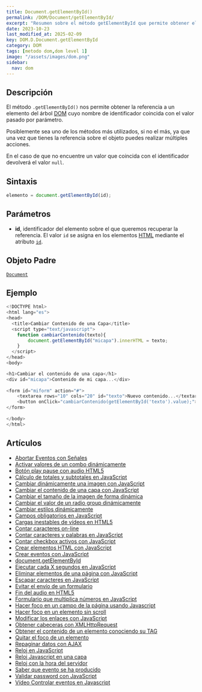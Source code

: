 ```yaml
---
title: Document.getElementById()
permalink: /DOM/Document/getElementById/
excerpt: "Resumen sobre el método getElementById que permite obtener elementos del árbol DOM."
date: 2023-10-23
last_modified_at: 2025-02-09
key: DOM.D.Document.getElementById
category: DOM
tags: [metodo dom,dom level 1]
image: "/assets/images/dom.png"
sidebar:
  nav: dom
---
```


## Descripción


El método `.getElementById()` nos permite obtener la referencia a un elemento del árbol [DOM](https://www.manualweb.net/dom/) cuyo nombre de identificador coincida con el valor pasado por parámetro.


Posiblemente sea uno de los métodos más utilizados, si no el más, ya que una vez que tienes la referencia sobre el objeto puedes realizar múltiples acciones.


En el caso de que no encuentre un valor que coincida con el identificador devolverá el valor `null`.


## Sintaxis


```javascript
elemento = document.getElementById(id);
```


## Parámetros

- **id**, identificador del elemento sobre el que queremos recuperar la referencia. El valor `id` se asigna en los elementos [HTML](https://www.manualwweb.net/html/) mediante el atributo [`id`](https://www.w3api.com/HTML/id/).

## Objeto Padre


[`Document`](https://www.w3api.com/DOM/Document/)


## Ejemplo


```javascript
<!DOCTYPE html>
<html lang="es">
<head>
  <title>Cambiar Contenido de una Capa</title>
  <script type="text/javascript">
    function cambiarContenido(texto){
        document.getElementById("micapa").innerHTML = texto;
    }
  </script>
</head>
<body>

<h1>Cambiar el contenido de una capa</h1>  
<div id="micapa">Contenido de mi capa...</div>
        
<form id="miform" action="#">
    <textarea rows="10" cols="20" id="texto">Nuevo contenido...</textarea>
    <button onClick="cambiarContenido(getElementById('texto').value);">Cambiar texto</button>
</form>
        
</body>
</html>
```


## Artículos

- [Abortar Eventos con Señales](https://lineadecodigo.com/javascript/abortar-eventos-con-senales/)
- [Activar valores de un combo dinámicamente](https://lineadecodigo.com/javascript/activar-valores-de-un-combo-dinamicamente/)
- [Botón play pause con audio HTML5](https://lineadecodigo.com/javascript/boton-play-pause-con-audio-html5/)
- [Cálculo de totales y subtotales en JavaScript](https://lineadecodigo.com/javascript/calculo-de-totales-y-subtotales-en-javascript/)
- [Cambiar dinámicamente una imagen con JavaScript](https://lineadecodigo.com/javascript/cambiar-dinamicamente-una-imagen-con-javascript/)
- [Cambiar el contenido de una capa con JavaScript](https://lineadecodigo.com/javascript/cambiar-el-contenido-de-una-capa-con-javascript/)
- [Cambiar el tamaño de la imagen de forma dinámica](https://lineadecodigo.com/javascript/cambiar-el-tamano-de-la-imagen-de-forma-dinamica/)
- [Cambiar el valor de un radio group dinámicamente](https://lineadecodigo.com/javascript/cambiar-el-valor-de-un-radio-group-dinamicamente/)
- [Cambiar estilos dinámicamente](https://lineadecodigo.com/javascript/cambiar-estilos-dinamicamente/)
- [Campos obligatorios en JavaScript](https://lineadecodigo.com/javascript/campos-obligatorios-en-javascript/)
- [Cargas inestables de vídeos en HTML5](https://lineadecodigo.com/javascript/cargas-inestables-de-videos-en-html5/)
- [Contar caracteres on-line](https://lineadecodigo.com/javascript/contar-caracteres-on-line/)
- [Contar caracteres y palabras en JavaScript](https://lineadecodigo.com/javascript/contar-caracteres-y-palabras-en-javascript/)
- [Contar checkbox activos con JavaScript](https://lineadecodigo.com/javascript/contar-checkbox-activos-con-javascript/)
- [Crear elementos HTML con JavaScript](https://lineadecodigo.com/javascript/crear-elementos-html-con-javascript/)
- [Crear eventos con JavaScript](https://lineadecodigo.com/javascript/crear-eventos-con-javascript/)
- [document.getElementById](https://lineadecodigo.com/javascript/documentgetelementbyid/)
- [Ejecutar cada X segundos en JavaScript](https://lineadecodigo.com/javascript/ejecutar-cada-x-segundos-en-javascript/)
- [Eliminar elementos de una página con JavaScript](https://lineadecodigo.com/javascript/eliminar-elementos-de-una-pagina-con-javascript/)
- [Escapar caracteres en JavaScript](https://lineadecodigo.com/javascript/escapar-caracteres-en-javascript/)
- [Evitar el envío de un formulario](https://lineadecodigo.com/javascript/evitar-el-envio-de-un-formulario/)
- [Fin del audio en HTML5](https://lineadecodigo.com/javascript/fin-del-audio-html5/)
- [Formulario que multiplica números en JavaScript](https://lineadecodigo.com/javascript/formulario-que-multiplica-numeros-en-javascript/)
- [Hacer foco en un campo de la página usando Javascript](https://lineadecodigo.com/javascript/hacer-foco-en-un-campo-de-la-pagina-usando-javascript/)
- [Hacer foco en un elemento sin scroll](https://lineadecodigo.com/javascript/hacer-foco-en-un-elemento-sin-scroll/)
- [Modificar los enlaces con JavaScript](https://lineadecodigo.com/javascript/modificar-los-enlaces-con-javascript/)
- [Obtener cabeceras con XMLHttpRequest](https://lineadecodigo.com/ajax/obtener-cabeceras-con-xmlhttprequest/)
- [Obtener el contenido de un elemento conociendo su TAG](https://lineadecodigo.com/javascript/obtener-el-contenido-de-un-elemento-conociendo-su-tag/)
- [Quitar el foco de un elemento](https://lineadecodigo.com/javascript/quitar-el-foco-de-un-elemento/)
- [Repaginar datos con AJAX](https://lineadecodigo.com/ajax/repaginar-datos-con-ajax/)
- [Reloj en JavaScript](https://lineadecodigo.com/javascript/reloj-en-javascript/)
- [Reloj Javascript en una capa](https://lineadecodigo.com/javascript/reloj-javascript-en-una-capa/)
- [Reloj con la hora del servidor](https://lineadecodigo.com/asp/reloj-con-la-hora-del-servidor/)
- [Saber que evento se ha producido](https://lineadecodigo.com/javascript/saber-que-evento-se-ha-producido/)
- [Validar password con JavaScript](https://lineadecodigo.com/javascript/validar-password-con-javascript/)
- [Vídeo Controlar eventos en Javascript](https://lineadecodigo.com/javascript/video-controlar-eventos-javascript/)
